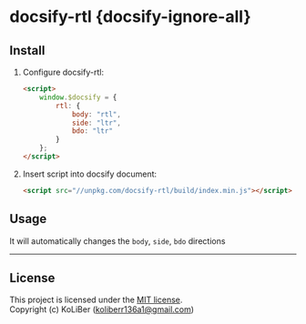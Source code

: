 # docsify-rtl {docsify-ignore-all}
## Install

1. Configure docsify-rtl:

    ```html
    <script>
        window.$docsify = {
            rtl: {
                body: "rtl",
                side: "ltr",
                bdo: "ltr"
            }
        };
    </script>
    ```

2. Insert script into docsify document:

    ```html
    <script src="//unpkg.com/docsify-rtl/build/index.min.js"></script>
    ```

## Usage

It will automatically changes the `body`, `side`, `bdo` directions

---

## License

This project is licensed under the [MIT license](LICENSE).  
Copyright (c) KoLiBer (koliberr136a1@gmail.com)